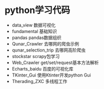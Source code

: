 # python学习代码
- data_view 数据可视化
- fundamental 基础知识
- pandas    pandas数据组织
- Qunar_Crawler 去哪网的爬虫示例
- qunar_selection_trip 去哪网高阶爬虫
- stockstar  scrapy包学习
- Web_Crawler get/set/request基本方法解析
- Echarts_baidu 百度的可视化库
- TKinter_Gui 使用Ktinter开发python Gui
- Therading_ZXC 多线程工作
